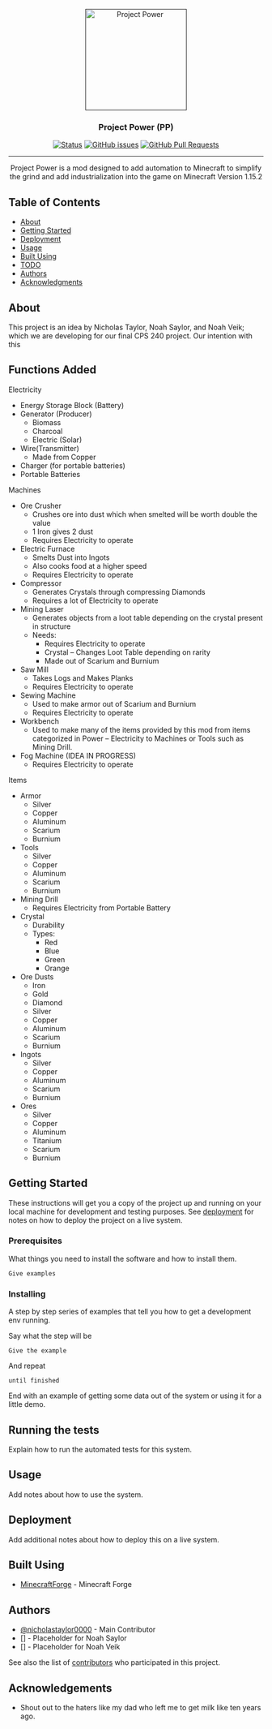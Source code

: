 <p align="center">
  <a href="" rel="noopener">
 <img width=200px height=200px src="https://i.imgur.com/KZRqSdF.jpg" alt="Project Power"></a>
</p>

<h3 align="center">Project Power (PP)</h3>

<div align="center">

  [![Status](https://img.shields.io/badge/status-active-success.svg)]() 
  [![GitHub issues](https://img.shields.io/github/issues/nicholastaylor0000/ProjectPower)]()
  [![GitHub Pull Requests](https://img.shields.io/github/issues-pr/nicholastaylor0000/ProjectPower)]()

</div>

---

<p align="center"> Project Power is a mod designed to add automation to Minecraft to simplify the grind and add industrialization into the game on Minecraft Version 1.15.2
</p>

## Table of Contents
- [About](#about)
- [Getting Started](#getting_started)
- [Deployment](#deployment)
- [Usage](#usage)
- [Built Using](#built_using)
- [TODO](../TODO.md)
- [Authors](#authors)
- [Acknowledgments](#acknowledgement)

## About <a name = "about"></a>
This project is an idea by Nicholas Taylor, Noah Saylor, and Noah Veik; which we are developing for our final CPS 240 project. Our intention with this 

## Functions Added <a name = "functions"></a>
Electricity  
* Energy Storage Block (Battery)
* Generator (Producer)
	* Biomass
	* Charcoal
	* Electric (Solar)
* Wire(Transmitter)
	* Made from Copper
* Charger (for portable batteries)
* Portable Batteries  

Machines  
* Ore Crusher
	* Crushes ore into dust which when smelted will be worth double the value
	* 1 Iron gives 2 dust
	* Requires Electricity to operate
* Electric Furnace
	* Smelts Dust into Ingots
	* Also cooks food at a higher speed
	* Requires Electricity to operate
* Compressor
	* Generates Crystals through compressing Diamonds
	* Requires a lot of Electricity to operate
* Mining Laser
	* Generates objects from a loot table depending on the crystal present in structure
	* Needs:
		* Requires Electricity to operate
		* Crystal – Changes Loot Table depending on rarity
		* Made out of Scarium and Burnium
* Saw Mill
	* Takes Logs and Makes Planks
	* Requires Electricity to operate
* Sewing Machine
	* Used to make armor out of Scarium and Burnium
	* Requires Electricity to operate
* Workbench
	* Used to make many of the items provided by this mod from items categorized in Power – Electricity to Machines or Tools such as Mining Drill.
* Fog Machine (IDEA IN PROGRESS)
	* Requires Electricity to operate

Items
* Armor
	* Silver
	* Copper
	* Aluminum
	* Scarium
	* Burnium
* Tools
  	* Silver
	* Copper
	* Aluminum
	* Scarium
	* Burnium
* Mining Drill
	* Requires Electricity from Portable Battery
* Crystal
  	* Durability
	* Types:
		* Red
		* Blue
		* Green
		* Orange
* Ore Dusts
  	* Iron
	* Gold
	* Diamond
	* Silver
	* Copper
	* Aluminum
	* Scarium
	* Burnium
* Ingots
  	* Silver
	* Copper
	* Aluminum
	* Scarium
	* Burnium
* Ores
	* Silver
	* Copper
	* Aluminum
	* Titanium
	* Scarium
	* Burnium 
## Getting Started <a name = "getting_started"></a>
These instructions will get you a copy of the project up and running on your local machine for development and testing purposes. See [deployment](#deployment) for notes on how to deploy the project on a live system.

### Prerequisites
What things you need to install the software and how to install them.

```
Give examples
```

### Installing
A step by step series of examples that tell you how to get a development env running.

Say what the step will be

```
Give the example
```

And repeat

```
until finished
```

End with an example of getting some data out of the system or using it for a little demo.

## Running the tests <a name = "tests"></a>
Explain how to run the automated tests for this system.

## Usage <a name="usage"></a>
Add notes about how to use the system.

## Deployment <a name = "deployment"></a>
Add additional notes about how to deploy this on a live system.

## Built Using <a name = "built_using"></a>
- [MinecraftForge](http://files.minecraftforge.net/) - Minecraft Forge

## Authors <a name = "authors"></a>
- [@nicholastaylor0000](https://github.com/nicholastaylor0000) - Main Contributor
- [] - Placeholder for Noah Saylor
- [] - Placeholder for Noah Veik

See also the list of [contributors](https://github.com/nicholastaylor0000/ProjectPower/contributors) who participated in this project.

## Acknowledgements <a name = "acknowledgement"></a>
- Shout out to the haters like my dad who left me to get milk like ten years ago.


